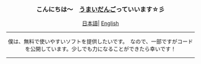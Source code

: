 <div align="center">
    <h3>こんにちは～　<a href="https://umaidango.github.io/me/">うまいだんご</a>っていいます☆彡 </h3>
    <p align="center">
        <a href="https://github.com/eust-w/eust-w/blob/main/README.md"><span>日本語</span></a>|
        <a href="https://github.com/eust-w/eust-w/blob/main/README_EN.md"><span>English</span></a>
    </p>
  <hr>
  <div>
  僕は、無料で使いやすいソフトを提供したいです。　なので、一部ですがコードを公開しています。少しでも力になることができたら幸いです！
  </div>
  <hr>
 
  </div>
</div>
